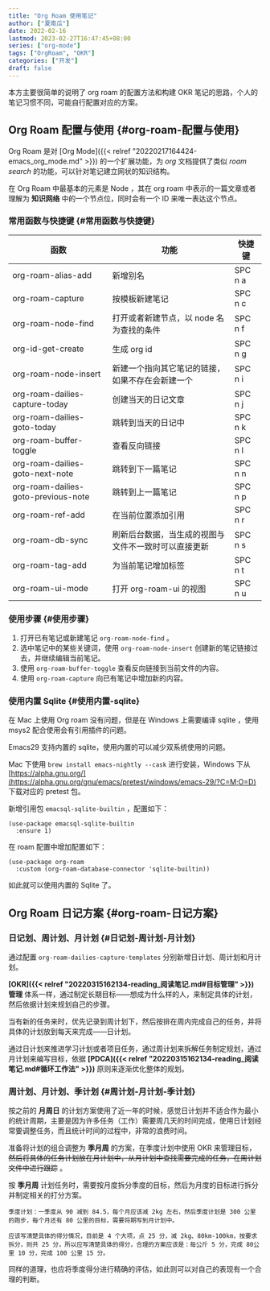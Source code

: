 ```yaml
---
title: "Org Roam 使用笔记"
author: ["夏南瓜"]
date: 2022-02-16
lastmod: 2023-02-27T16:47:45+08:00
series: ["org-mode"]
tags: ["OrgRoam", "OKR"]
categories: ["开发"]
draft: false
---
```


本方主要很简单的说明了 org roam 的配置方法和构建 OKR 笔记的思路，个人的笔记习惯不同，可能自行配置对应的方案。


## Org Roam 配置与使用 {#org-roam-配置与使用}

Org Roam 是对 [Org Mode]({{< relref "20220217164424-emacs_org_mode.md" >}}) 的一个扩展功能，为 _org_ 文档提供了类似 _roam search_ 的功能，可以针对笔记建立网状的知识结构。

在 Org Roam 中最基本的元素是 Node ，其在 org roam 中表示的一篇文章或者理解为 **知识网络** 中的一个节点位，同时会有一个 ID 来唯一表达这个节点。


### 常用函数与快捷键 {#常用函数与快捷键}

| 函数                                | 功能                       | 快捷键  |
|-----------------------------------|--------------------------|------|
| org-roam-alias-add                  | 新增别名                   | SPC n a |
| org-roam-capture                    | 按模板新建笔记             | SPC n c |
| org-roam-node-find                  | 打开或者新建节点，以 node 名为查找的条件 | SPC n f |
| org-id-get-create                   | 生成 org id                | SPC n g |
| org-roam-node-insert                | 新建一个指向其它笔记的链接，如果不存在会新建一个 | SPC n i |
| org-roam-dailies-capture-today      | 创建当天的日记文章         | SPC n j |
| org-roam-dailies-goto-today         | 跳转到当天的日记中         | SPC n k |
| org-roam-buffer-toggle              | 查看反向链接               | SPC n l |
| org-roam-dailies-goto-next-note     | 跳转到下一篇笔记           | SPC n n |
| org-roam-dailies-goto-previous-note | 跳转到上一篇笔记           | SPC n p |
| org-roam-ref-add                    | 在当前位置添加引用         | SPC n r |
| org-roam-db-sync                    | 刷新后台数据，当生成的视图与文件不一致时可以直接更新 | SPC n s |
| org-roam-tag-add                    | 为当前笔记增加标签         | SPC n t |
| org-roam-ui-mode                    | 打开 org-roam-ui 的视图    | SPC n u |


### 使用步骤 {#使用步骤}

1.  打开已有笔记或新建笔记 `org-roam-node-find` 。
2.  选中笔记中的某些关键词，使用 `org-roam-node-insert` 创建新的笔记链接过去，并继续编辑当前笔记。
3.  使用 `org-roam-buffer-toggle` 查看反向链接到当前文件的内容。
4.  使用 `org-roam-capture` 向已有笔记中增加新的内容。


### 使用内置 Sqlite {#使用内置-sqlite}

在 Mac 上使用 Org roam 没有问题，但是在 Windows 上需要编译 sqlite ，使用 msys2 配合使用会有引用插件的问题。

Emacs29 支持内置的 sqlite，使用内置的可以减少双系统使用的问题。

Mac 下使用 `brew install emacs-nightly --cask` 进行安装，Windows 下从 [https://alpha.gnu.org/](https://alpha.gnu.org/gnu/emacs/pretest/windows/emacs-29/?C=M;O=D) 下载对应的 pretest 包。

新增引用包 `emacsql-sqlite-builtin` ，配置如下：

```emacs-lisp
(use-package emacsql-sqlite-builtin
  :ensure 1)
```

在 roam 配置中增加配置如下：

```emacs-lisp
(use-package org-roam
  :custom (org-roam-database-connector 'sqlite-builtin))
```

如此就可以使用内置的 Sqlite 了。


## Org Roam 日记方案 {#org-roam-日记方案}


### 日记划、周计划、月计划 {#日记划-周计划-月计划}

通过配置 `org-roam-dailies-capture-templates` 分别新增日计划、周计划和月计划。

**[OKR]({{< relref "20220315162134-reading_阅读笔记.md#目标管理" >}}) 管理** 体系一样，通过制定长期目标——想成为什么样的人，来制定具体的计划，然后依据计划来规划自己的步骤。

当有新的任务来时，优先记录到周计划下，然后按排在周内完成自己的任务，并将具体的计划放到每天来完成——日计划。

通过日计划来推进学习计划或者项目任务，通过周计划来拆解任务制定规划，通过月计划来编写目标，依据 **[PDCA]({{< relref "20220315162134-reading_阅读笔记.md#循环工作法" >}})** 原则来逐渐优化整体的规划。


### 周计划、月计划、季计划 {#周计划-月计划-季计划}

按之前的 **月周日** 的计划方案使用了近一年的时候，感觉日计划并不适合作为最小的统计周期，主要是因为许多任务（工作）需要周几天的时间完成，使用日计划经常要调整任务，而且统计时间的过程中，非常的浪费时间。

准备将计划的组合调整为 **季月周** 的方案，在季度计划中使用 OKR 来管理目标， ~~然后将具体的任务计划放在月计划中，从月计划中查找需要完成的任务，在周计划文件中进行跟踪~~ 。

按 **季月周** 计划任务时，需要按月度拆分季度的目标，然后为月度的目标进行拆分并制定相关的打分方案。

```text
季度计划：一季度从 90 减到 84.5，每个月应该减 2kg 左右，然后季度计划是 300 公里的跑步，每个月还有 80 公里的目标，需要将期写到月计划中。

应该写清楚具体的得分情况，目前是 4 个大项，点 25 分，减 2kg、80km-100km，按要求拆分，则共 25 分，所以应写清楚具体的得分，合理的方案应该是：每公斤 5 分，完成 80公里 10 分，完成 100 公里 15 分。
```

同样的道理，也应将季度得分进行精确的评估，如此则可以对自己的表现有一个合理的判断。
